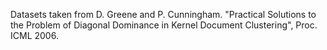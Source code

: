Datasets taken from
D. Greene and P. Cunningham. "Practical Solutions to the Problem of Diagonal Dominance in Kernel Document Clustering", Proc. ICML 2006.
